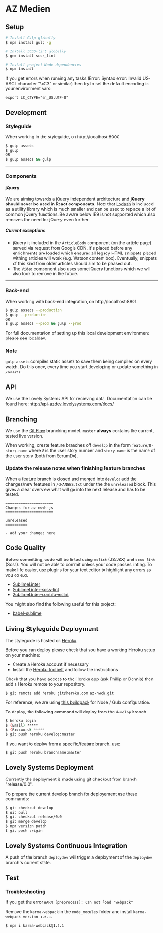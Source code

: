 # AZ Medien

## Setup

```sh
# Install Gulp globally
$ npm install gulp -g

# Install SCSS-lint globally
$ gem install scss_lint

# Install project Node dependencies
$ npm install
```

If you get errors when running any tasks (Error: Syntax error: Invalid US-ASCII character "\xC3" or similar) then try to set the default encoding in your environment vars:
```
export LC_CTYPE="en_US.UTF-8"
```

## Development

### Styleguide

When working in the styleguide, on http://localhost:8000

```sh
$ gulp assets
$ gulp
OR
$ gulp assets && gulp
```
---------------------------

### Components

#### jQuery

We are aiming towards a jQuery independent architecture and **jQuery should never be used in React components**. Note that [Lodash](https://lodash.com/docs) is included as a utility library which is much smaller and can be used to replace a lot of common jQuery functions. Be aware below IE9 is not supported which also removes the need for jQuery even further.

##### Current exceptions

- jQuery is included in the `ArticleBody` component (on the article page) served via request from Google CDN. It's placed before any enrichments are loaded which ensures all legacy HTML snippets placed withing articles will work (e.g. Watson content box). Eventually, snippets of this kind from older articles should aim to be phased out.
- The `Video` component also uses some jQuery functions which we will also look to remove in the future.

---------------------------

### Back-end

When working with back-end integration, on http://localhost:8801.


```sh
$ gulp assets --production
$ gulp --production
OR
$ gulp assets --prod && gulp --prod
```

For full documentation of setting up this local development environment please see [localdev](localdev).

### Note

`gulp assets` compiles static assets to save them being compiled on every watch. Do this once, every time you start developing or update something in `/assets`.

## API

We use the Lovely Systems API for recieving data. Documentation can be found here:
http://api-azdev.lovelysystems.com/docs/

## Branching

We use the [Git Flow](https://www.atlassian.com/git/tutorials/comparing-workflows/gitflow-workflow/) branching model. `master` **always** contains the current, tested live version.

When working, create feature branches off `develop` in the form `feature/8-story-name` where `8` is the user story number and `story-name` is the name of the user story (both from ScrumDo).

### Update the release notes when finishing feature branches

When a feature branch is closed and merged into `develop` add the changes/new features in `/CHANGES.txt` under the the `unreleased` block. This gives a clear overview what will go into the next release and has to be tested.

```
======================
Changes for az-nwch-js
======================

unreleased
==========

- add your changes here

```

## Code Quality

Before committing, code will be linted using `eslint` (JS/JSX) and `scss-lint` (Scss). You will not be able to commit unless your code passes linting. To make life easier, use plugins for your text editor to highlight any errors as you go e.g.

- [Sublime​Linter](https://packagecontrol.io/packages/SublimeLinter)
- [SublimeLinter-scss-lint](https://packagecontrol.io/packages/SublimeLinter-contrib-scss-lint)
- [Sublime​Linter-contrib-eslint](https://packagecontrol.io/packages/SublimeLinter-contrib-eslint)

You might also find the following useful for this project:

- [babel-sublime](https://github.com/babel/babel-sublime)


## Living Styleguide Deployment

The styleguide is hosted on [Heroku](http://az-nwch.herokuapp.com/styleguide).

Before you can deploy please check that you have a working Heroku setup on your machine:
- Create a Heroku account if necessary
- Install the [Heroku toolbelt](https://toolbelt.heroku.com/) and follow the instructions

Check that you have access to the Heroku app (ask Phillip or Dennis) then add a Heroku remote to your repository.

```sh
$ git remote add heroku git@heroku.com:az-nwch.git
```

For reference, we are using [this buildpack](https://github.com/robgraeber/heroku-buildpack-nodejs-bower-gulp) for Node / Gulp configuration.

To deploy, the following command will deploy from the `develop` branch

```sh
$ heroku login
$ (Email) *****
$ (Password) *****
$ git push heroku develop:master
```

If you want to deploy from a specific/feature branch, use:

```sh
$ git push heroku branchname:master
```

## Lovely Systems Deployment

Currently the deployment is made using git checkout from branch "release/0.0".

To prepare the current develop branch for deployement use these commands:

```sh
$ git checkout develop
$ git pull
$ git checkout release/0.0
$ git merge develop
$ npm version patch
$ git push origin
```

## Lovely Systems Continuous Integration

A push of the branch ``deploydev`` will trigger a deployment of the
``deploydev`` branch's current state.

## Test

### Troubleshooting

If you get the error `WARN [preprocess]: Can not load "webpack"`

Remove the `karma-webpack` in the `node_modules` folder and install `karma-webpack version 1.5.1`.

```sh
$ npm i karma-webpack@1.5.1
```
